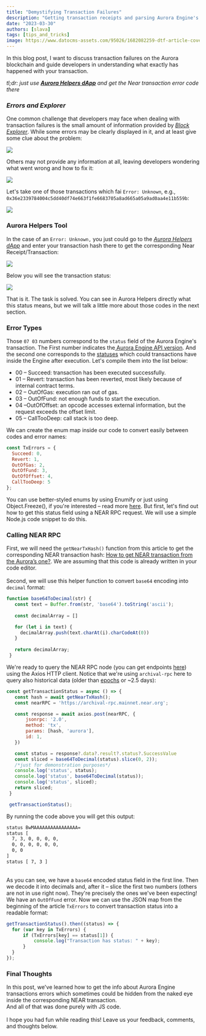 ```yaml
---
title: "Demystifying Transaction Failures"
description: "Getting transaction receipts and parsing Aurora Engine's transaction statuses"
date: "2023-03-30"
authors: [slava]
tags: [tips_and_tricks]
image: https://www.datocms-assets.com/95026/1682082259-dtf-article-cover.png
---
```

In this blog post, I want to discuss transaction failures on the Aurora blockchain and guide developers in understanding what exactly has happened with your transaction.

*tl;dr: just use *[**Aurora Helpers dApp**](https://aurora-helpers.vercel.app/aurora_to_near)* and get the Near transaction error code there*

<!-- truncate -->

### *Errors and Explorer*

One common challenge that developers may face when dealing with transaction failures is the small amount of information provided by [*Block Explorer*](https://explorer.mainnet.aurora.dev/). While some errors may be clearly displayed in it, and at least give some clue about the problem:

![](https://www.datocms-assets.com/95026/1679334253-screenshot-2023-03-16-at-20-55-40.png)

Others may not provide any information at all, leaving developers wondering what went wrong and how to fix it:

![](https://www.datocms-assets.com/95026/1679334351-screenshot-2023-03-16-at-20-56-46.png)

Let's take one of those transactions which fai `Error: Unknown`, e.g., `0x36e2339784004c5dd40df74e663f1fe6683705a8ad665a05a9ad0aa4e11b559b`:

![](https://www.datocms-assets.com/95026/1679336814-screenshot-2023-03-20-at-18-25-56.png)

### Aurora Helpers Tool

In the case of an `Error: Unknown,` you just could go to the [*Aurora Helpers dApp*](https://aurora-helpers.vercel.app/aurora_to_near) and enter your transaction hash there to get the corresponding Near Receipt/Transaction:

![](https://www.datocms-assets.com/95026/1679324662-screenshot-2023-03-20-at-15-03-32.png)

Below you will see the transaction status:

![](https://www.datocms-assets.com/95026/1679350478-screenshot-2023-03-20-at-22-14-25.png)

That is it. The task is solved. You can see in Aurora Helpers directly what this status means, but we will talk a little more about those codes in the next section.

### Error Types

Those `07 03` numbers correspond to the `status` field of the Aurora Engine's transaction. The First number indicates the[ Aurora Engine API version](https://github.com/aurora-is-near/aurora-engine/pull/299/files#diff-a0e4fe79c7aa101e4b4e969318e18bb3854f0f8607e4b56d5665e131f98fdfa8R116). And the second one corresponds to the [statuses](https://github.com/aurora-is-near/aurora-engine/blob/a00df8e7d83ae49c035348111cc89be28cb93dab/engine-types/src/parameters/engine.rs#L19-L26) which could transactions have inside the Engine after execution. Let's compile them into the list below:

* 00 – Succeed: transaction has been executed successfully.
* 01 – Revert: transaction has been reverted, most likely because of internal contract terms.
* 02 – OutOfGas: execution ran out of gas.
* 03 – OutOfFund: not enough funds to start the execution.
* 04 –OutOfOffset: an opcode accesses external information, but the request exceeds the offset limit.
* 05 – CallTooDeep: call stack is too deep.

We can create the enum map inside our code to convert easily between codes and error names:

```javascript
const TxErrors = {
  Succeed: 0,
  Revert: 1,
  OutOfGas: 2,
  OutOfFund: 3,
  OutOfOffset: 4,
  CallTooDeep: 5
};
```

You can use better-styled enums by using Enumify or just using Object.Freeze(), if you're interested – read more [here](https://masteringjs.io/tutorials/fundamentals/enum). But first, let's find out how to get this status field using a NEAR RPC request. We will use a simple Node.js code snippet to do this.

### Calling NEAR RPC

First, we will need the `getNearTxHash()` function from this article to get the corresponding NEAR transaction hash: [How to get NEAR transaction from the Aurora’s one?](/blog/convert-aurora-transaction-into-near-s-one). We are assuming that this code is already written in your code editor.\
\
Second, we will use this helper function to convert `base64` encoding into `decimal` format:

```javascript
function base64ToDecimal(str) {
   const text = Buffer.from(str, 'base64').toString('ascii');
   
   const decimalArray = []

   for (let i in text) {
     decimalArray.push(text.charAt(i).charCodeAt(0))
   }
 
   return decimalArray;
 }
```

We're ready to query the NEAR RPC node (you can get endpoints [here](https://docs.near.org/api/rpc/setup)) using the Axios HTTP client. Notice that we're using `archival-rpc` here to query also historical data (older than  [epochs](https://docs.near.org/concepts/basics/epoch) or ~2.5 days):

```javascript
const getTransactionStatus = async () => {
   const hash = await getNearTxHash();
   const nearRPC = 'https://archival-rpc.mainnet.near.org';

   const response = await axios.post(nearRPC, {
       jsonrpc: '2.0',
       method: 'tx',
       params: [hash, 'aurora'],
       id: 1,
   })

   const status = response?.data?.result?.status?.SuccessValue
   const sliced = base64ToDecimal(status).slice(0, 2));
   /*just for demonstration purposes*/
   console.log('status', status);
   console.log('status', base64ToDecimal(status));
   console.log('status', sliced);
   return sliced;
 }

 getTransactionStatus();
```

By running the code above you will get this output:

```bash
status BwMAAAAAAAAAAAAAAAA=
status [
  7, 3, 0, 0, 0, 0,
  0, 0, 0, 0, 0, 0,
  0, 0
]
status [ 7, 3 ]
```

\
As you can see, we have a `base64` encoded status field in the first line. Then we decode it into decimals and, after it – slice the first two numbers (others are not in use right now). They're precisely the ones we've been expecting! We have an `OutOfFund` error. Now we can use the JSON map from the beginning of the article `TxErrors` to convert transaction status into a readable format:

```javascript
getTransactionStatus().then((status) => {
  for (var key in TxErrors) {
      if (TxErrors[key] == status[1]) {
          console.log("Transaction has status: " + key);
      }
  }
});
```

### Final Thoughts

In this post, we've learned how to get the info about Aurora Engine transactions errors which sometimes could be hidden from the naked eye inside the corresponding NEAR transaction.\
And all of that was done purely with JS code.\
\
I hope you had fun while reading this! Leave us your feedback, comments, and thoughts below.
